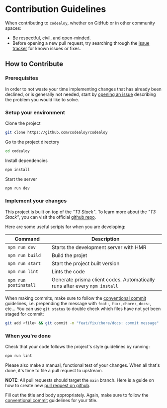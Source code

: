 # Contribution Guidelines

When contributing to `codealoy`, whether on GitHub or in other community spaces:

- Be respectful, civil, and open-minded.
- Before opening a new pull request, try searching through the [issue tracker](https://github.com/codealoy/codealoy/issues) for known issues or fixes.

## How to Contribute

### Prerequisites

In order to not waste your time implementing changes that has already been declined, or is generally not needed, start by [opening an issue](https://github.com/codealoy/codealoy/issues/new) describing the problem you would like to solve.

### Setup your environment

Clone the project

```bash
git clone https://github.com/codealoy/codealoy
```

Go to the project directory

```bash
cd codealoy
```

Install dependencies

```bash
npm install
```

Start the server

```bash
npm run dev
```

### Implement your changes

This project is built on top of the _"T3 Stack"_. To learn more about the _"T3 Stack"_, you can visit the official [github repo](https://github.com/t3-oss/create-t3-app).

Here are some useful scripts for when you are developing:

| Command               | Description                                                                |
| --------------------- | -------------------------------------------------------------------------- |
| `npm run dev`         | Starts the development server with HMR                                     |
| `npm run build`       | Build the projet                                                           |
| `npm run start`       | Start the project built version                                            |
| `npm run lint`        | Lints the code                                                             |
| `npm run postinstall` | Generate prisma client codes. Automatically runs after every `npm install` |

When making commits, make sure to follow the [conventional commit](https://www.conventionalcommits.org/en/v1.0.0/) guidelines, i.e. prepending the message with `feat:`, `fix:`, `chore:`, `docs:`, etc... You can use `git status` to double check which files have not yet been staged for commit:

```bash
git add <file> && git commit -m "feat/fix/chore/docs: commit message"
```

### When you're done

Check that your code follows the project's style guidelines by running:

```bash
npm run lint
```

Please also make a manual, functional test of your changes. When all that's done, it's time to file a pull request to upstream.

**NOTE**: All pull requests should target the `main` branch. Here is a guide on how to create new [pull request on github](https://docs.github.com/en/desktop/contributing-and-collaborating-using-github-desktop/working-with-your-remote-repository-on-github-or-github-enterprise/creating-an-issue-or-pull-request).

Fill out the title and body appropriately. Again, make sure to follow the [conventional commit](https://www.conventionalcommits.org/en/v1.0.0/) guidelines for your title.

